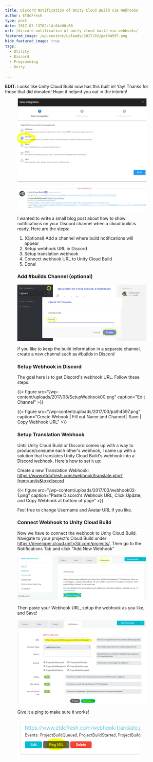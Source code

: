 ```yaml
---
title: Discord Notification of Unity Cloud Build via Webhooks
author: ETdoFresh
type: post
date: 2017-03-13T02:14:04+00:00
url: /discord-notification-of-unity-cloud-build-via-webhooks/
featured_image: /wp-content/uploads/2017/03/path4597.png
hide_featured_image: true
tags:
  - Utility
  - Discord
  - Programming
  - Unity

---
```

**EDIT**: Looks like Unity Cloud Build now has this built in! Yay! Thanks for those that did donated! Hope it helped you out in the interim!<figure class="wp-block-image">

![](/wp-content/uploads/2019/03/image.png)

------------------------------------------------

![](/wp-content/uploads/2017/03/webhook01.png)

I wanted to write a small blog post about how to show notifications on your Discord channel when a cloud build is ready. Here are the steps:

  1. (Optional) Add a channel where build notifications will appear
  2. Setup webhook URL in Discord
  3. Setup translation webhook
  4. Connect webhook URL to Unity Cloud Build
  5. Done!

### Add #builds Channel (optional)

![](/wp-content/uploads/2017/03/path4529-2-4.png)

If you like to keep the build information in a separate channel, create a new channel such as #builds in Discord

### Setup Webhook in Discord

The goal here is to get Discord's webhook URL. Follow these steps:

{{< figure src="/wp-content/uploads/2017/03/SetupWebhook00.png" caption="Edit Channel" >}}

{{< figure src="/wp-content/uploads/2017/03/path4597.png" caption="Create Webook | Fill out Name and Channel | Save | Copy Webhook URL" >}}

### Setup Translation Webhook

Until Unity Cloud Build or Discord comes up with a way to produce/consume each other's webhook, I came up with a solution that translates Unity Cloud Build's webhook into a Discord webhook. Here's how to set it up:

Create a new Translation Webhook: <https://www.etdofresh.com/webhook/translate.php?from=unity&to=discord>

{{< figure src="/wp-content/uploads/2017/03/webhook02-1.png" caption="Paste Discord's Webhook URL, Click Update, and Copy Webhook at bottom of page" >}}

Feel free to change Username and Avatar URL if you like.

### Connect Webhook to Unity Cloud Build

Now we have to connect the webhook to Unity Cloud Build. Navigate to your project's Cloud Build under <https://developer.cloud.unity3d.com/projects/>. Then go to the Notifications Tab and click "Add New Webhook"

![](/wp-content/uploads/2017/03/path4612.png)

Then paste your Webhook URL, setup the webhook as you like, and Save!

![](/wp-content/uploads/2017/03/webhook03.png)

Give it a ping to make sure it works!

![](/wp-content/uploads/2017/03/webhook04.png)